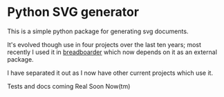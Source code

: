 # Python SVG generator

This is a simple python package for generating svg documents.

It's evolved though use in four projects over the last ten years;
most recently I used it in [breadboarder](https://github.com/romilly/breadboarder)
which now depends on it as an external package.

I have separated it out as I now have other current projects which use it.

Tests and docs coming Real Soon Now(tm)